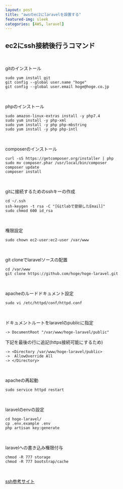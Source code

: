 ```yaml
---
layout: post
title: "awsのec2にlaravelを設置する"
featured-img: sleek
categories: [AWS, laravel]
---
```


## ec2にssh接続後行うコマンド  
<br />

gitのインストール
```linux
sudo yum install git
git config --global user.name "hoge"
git config --global user.email hoge@hoge.co.jp
```
<br/>


phpのインストール
```
sudo amazon-linux-extras install -y php7.4
sudo yum install -y php-xml
sudo yum install -y php php-mbstring
sudo yum install -y php php-intl
```
<br />

composerのインストール
```
curl -sS https://getcomposer.org/installer | php
sudo mv composer.phar /usr/local/bin/composer
composer update
composer install
```
<br />


gitに接続するためのsshキーの作成
```
cd ~/.ssh
ssh-keygen -t rsa -C "[Gitlabで登録したEmail]"
sudo chmod 600 id_rsa
```
<br />

権限設定
```
sudo chown ec2-user:ec2-user /var/www
```
<br />

git cloneでlaravelソースの配置
```
cd /var/www
git clone https://github.com/hoge/hoge-laravel.git
```
<br />

apacheのルードドキュメント設定
```
sudo vi /etc/httpd/conf/httpd.conf	
```
<br />

ドキュメントルートをlaravelのpublicに指定
```
-> DocumentRoot "/var/www/hoge-laravel/public"
```
下記を最後の行に追記(https接続可能にするため)
```
-> <Directory /var/www/hoge-laravel/public>
->  AllowOverride All
-> </Directory>
```
<br />

apacheの再起動
```
sudo service httpd restart
```
<br />

laravelのenvの設定
```
cd hoge-laravel/
cp .env.example .env
php artisan key:generate
```
<br />

laravelへの書き込み権限付与
```
chmod -R 777 storage
chmod -R 777 bootstrap/cache
```
<br />

[ssh参考サイト](https://qiita.com/Hide-Zaemon/items/400b21183197481ecef4)